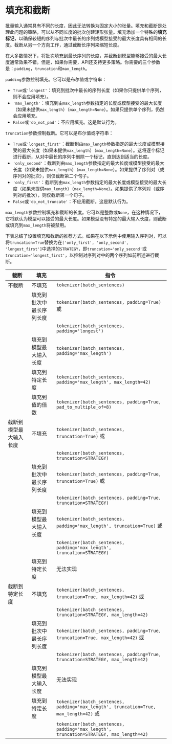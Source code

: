 <!--版权所有2022年HuggingFace团队保留。

根据Apache许可证2.0版（"许可证"）许可；除非符合许可证规定，否则不能使用此文件。
你可以在以下网址获得许可证副本

http://www.apache.org/licenses/LICENSE-2.0

请注意，此文件是Markdown格式，但包含我们文档生成器的特定语法（类似于MDX），你的Markdown查看器可能无法正确渲染。

-->

# 填充和截断

批量输入通常具有不同的长度，因此无法转换为固定大小的张量。填充和截断是处理此问题的策略，可以从不同长度的批次创建矩形张量。填充添加一个特殊的**填充标记**，以确保较短的序列与批次中最长的序列或模型接受的最大长度具有相同的长度。截断从另一个方向工作，通过截断长序列来缩短长度。

在大多数情况下，将批次填充到最长序列的长度，并截断到模型能够接受的最大长度通常效果不错。但是，如果你需要，API还支持更多策略。你需要的三个参数是：`padding`，`truncation`和`max_length`。

`padding`参数控制填充。它可以是布尔值或字符串：

  - `True`或`'longest'`：填充到批次中最长的序列长度（如果你只提供单个序列，则不会应用填充）。
  - `'max_length'`：填充到由`max_length`参数指定的长度或模型接受的最大长度（如果未提供`max_length`）（`max_length=None`）。如果只提供单个序列，仍然会应用填充。
  - `False`或`'do_not_pad'`：不应用填充。这是默认行为。

`truncation`参数控制截断。它可以是布尔值或字符串：

  - `True`或`'longest_first'`：截断到由`max_length`参数指定的最大长度或模型接受的最大长度（如果未提供`max_length`）（`max_length=None`）。这将逐个标记进行截断，从对中最长的序列中删除一个标记，直到达到适当的长度。
  - `'only_second'`：截断到由`max_length`参数指定的最大长度或模型接受的最大长度（如果未提供`max_length`）（`max_length=None`）。如果提供了序列对（或序列对的批次），则仅截断第二个句子。
  - `'only_first'`：截断到由`max_length`参数指定的最大长度或模型接受的最大长度（如果未提供`max_length`）（`max_length=None`）。如果提供了序列对（或序列对的批次），则仅截断第一个句子。
  - `False`或`'do_not_truncate'`：不应用截断。这是默认行为。

`max_length`参数控制填充和截断的长度。它可以是整数或`None`，在这种情况下，它将默认为模型可以接受的最大长度。如果模型没有特定的最大输入长度，则截断或填充到`max_length`将被禁用。

下表总结了设置填充和截断的推荐方式。如果在以下示例中使用输入序列对，可以将`truncation=True`替换为在`['only_first', 'only_second', 'longest_first']`中选择的`STRATEGY`，即`truncation='only_second'`或`truncation='longest_first'`，以控制对序列对中的两个序列如前所述进行截断。

| 截断                       | 填充                       | 指令                                                      |
|---------------------------|---------------------------|----------------------------------------------------------|
| 不截断                    | 不填充                    | `tokenizer(batch_sentences)`                            |
|                           | 填充到批次中最长序列长度  | `tokenizer(batch_sentences, padding=True)` 或                    |
|                           |                           | `tokenizer(batch_sentences, padding='longest')`                 |
|                           | 填充到模型最大输入长度    | `tokenizer(batch_sentences, padding='max_length')`              |
|                           | 填充到特定长度            | `tokenizer(batch_sentences, padding='max_length', max_length=42)`|
|                           | 填充到值的倍数            | `tokenizer(batch_sentences, padding=True, pad_to_multiple_of=8)` |
| 截断到模型最大输入长度    | 不填充                    | `tokenizer(batch_sentences, truncation=True)` 或                |
|                           |                           | `tokenizer(batch_sentences, truncation=STRATEGY)`               |
|                           | 填充到批次中最长序列长度  | `tokenizer(batch_sentences, padding=True, truncation=True)` 或   |
|                           |                           | `tokenizer(batch_sentences, padding=True, truncation=STRATEGY)`  |
|                           | 填充到模型最大输入长度    | `tokenizer(batch_sentences, padding='max_length', truncation=True)` 或|
|                           |                           | `tokenizer(batch_sentences, padding='max_length', truncation=STRATEGY)`|
|                           | 填充到特定长度            | 无法实现                                                    |
| 截断到特定长度            | 不填充                    | `tokenizer(batch_sentences, truncation=True, max_length=42)` 或   |
|                           |                           | `tokenizer(batch_sentences, truncation=STRATEGY, max_length=42)`  |
|                           | 填充到批次中最长序列长度  | `tokenizer(batch_sentences, padding=True, truncation=True, max_length=42)` 或|
|                           |                           | `tokenizer(batch_sentences, padding=True, truncation=STRATEGY, max_length=42)`|
|                           | 填充到模型最大输入长度    | 无法实现                                                    |
|                           | 填充到特定长度            | `tokenizer(batch_sentences, padding='max_length', truncation=True, max_length=42)` 或|
|                           |                           | `tokenizer(batch_sentences, padding='max_length', truncation=STRATEGY, max_length=42)`|